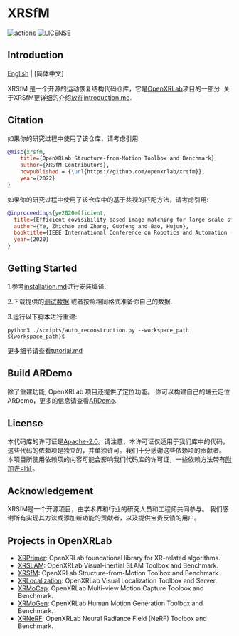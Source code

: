 # XRSfM

<div align="left">

[![actions](https://github.com/openxrlab/xrsfm/workflows/build/badge.svg)](https://github.com/openxrlab/xrsfm/actions)
[![LICENSE](https://img.shields.io/github/license/openxrlab/xrsfm)](https://github.com/openxrlab/xrsfm/blob/main/LICENSE)

</div>

## Introduction

[English](README.md) | [简体中文]

XRSfM 是一个开源的运动恢复结构代码仓库，它是[OpenXRLab](https://openxrlab.com/)项目的一部分.
关于XRSfM更详细的介绍放在[introduction.md](docs/en/introduction.md).

## Citation

如果你的研究过程中使用了该仓库，请考虑引用:

```bibtex
@misc{xrsfm,
    title={OpenXRLab Structure-from-Motion Toolbox and Benchmark},
    author={XRSfM Contributors},
    howpublished = {\url{https://github.com/openxrlab/xrsfm}},
    year={2022}
}
```

如果你的研究过程中使用了该仓库中的基于共视的匹配方法，请考虑引用:

```bibtex
@inproceedings{ye2020efficient,
  title={Efficient covisibility-based image matching for large-scale sfm},
  author={Ye, Zhichao and Zhang, Guofeng and Bao, Hujun},
  booktitle={IEEE International Conference on Robotics and Automation (ICRA)},
  year={2020}
}
```

## Getting Started

1.参考[installation.md](docs/zh/installation.md)进行安装编译.

2.下载提供的[测试数据](https://openxrlab-share.oss-cn-hongkong.aliyuncs.com/xrsfm/test_data.zip?versionId=CAEQQBiBgMCi_6mllxgiIGI2ZjM1YjE1NjBmNTRmYjc5NzZlMzZkNWY1ZTk1YWFj) 或者按照相同格式准备你自己的数据.

3.运行以下脚本进行重建:
```
python3 ./scripts/auto_reconstruction.py --workspace_path ${workspace_path}$
```
更多细节请查看[tutorial.md](docs/zh/tutorial.md)

## Build ARDemo

除了重建功能, OpenXRLab 项目还提供了定位功能。
你可以构建自己的端云定位ARDemo，更多的信息请查看[ARDemo](http://doc.openxrlab.org.cn/openxrlab_docment/ARDemo/ARdemo.html#).

## License
本代码库的许可证是[Apache-2.0](LICENSE)。请注意，本许可证仅适用于我们库中的代码，这些代码的依赖项是独立的，并单独许可。我们十分感谢这些依赖项的贡献者。
本项目所使用依赖项的内容可能会影响我们代码库的许可证，一些依赖方法带有[附加许可证](docs/en/additional_licenses.md)。


## Acknowledgement

XRSfM是一个开源项目，由学术界和行业的研究人员和工程师共同参与。
我们感谢所有实现其方法或添加新功能的贡献者，以及提供宝贵反馈的用户。

## Projects in OpenXRLab

- [XRPrimer](https://github.com/openxrlab/xrprimer): OpenXRLab foundational library for XR-related algorithms.
- [XRSLAM](https://github.com/openxrlab/xrslam): OpenXRLab Visual-inertial SLAM Toolbox and Benchmark.
- [XRSfM](https://github.com/openxrlab/xrsfm): OpenXRLab Structure-from-Motion Toolbox and Benchmark.
- [XRLocalization](https://github.com/openxrlab/xrlocalization): OpenXRLab Visual Localization Toolbox and Server.
- [XRMoCap](https://github.com/openxrlab/xrmocap): OpenXRLab Multi-view Motion Capture Toolbox and Benchmark.
- [XRMoGen](https://github.com/openxrlab/xrmogen): OpenXRLab Human Motion Generation Toolbox and Benchmark.
- [XRNeRF](https://github.com/openxrlab/xrnerf): OpenXRLab Neural Radiance Field (NeRF) Toolbox and Benchmark.
